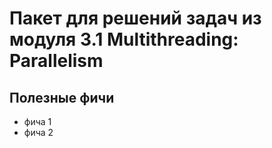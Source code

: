 # Пакет для решений задач из модуля 3.1 Multithreading: Parallelism

## Полезные фичи
- фича 1
- фича 2